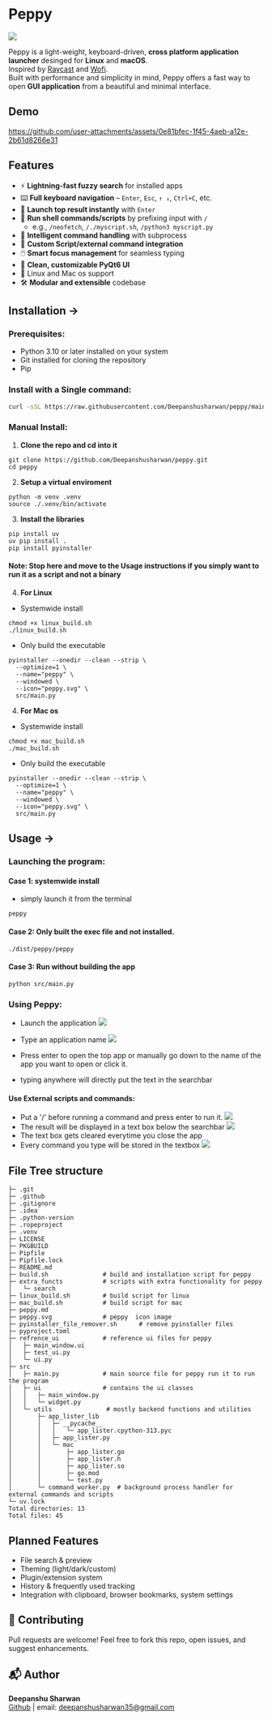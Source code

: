 # Peppy
![](peppy.svg)

Peppy is a light-weight, keyboard-driven, **cross platform application launcher** desinged for **Linux** and **macOS**. \
Inspired by [Raycast](https://github.com/raycast) and [Wofi](https://github.com/SimplyCEO/wofi). \
Built with performance and simplicity in mind, Peppy offers a fast way to open **GUI application** from a beautiful and minimal interface.

## Demo
https://github.com/user-attachments/assets/0e81bfec-1f45-4aeb-a12e-2b61d8266e31



## Features
- ⚡ **Lightning-fast fuzzy search** for installed apps
- ⌨️ **Full keyboard navigation** – `Enter`, `Esc`, `↑ ↓`, `Ctrl+C`, etc.
- 🚀 **Launch top result instantly** with `Enter`
- 📜 **Run shell commands/scripts** by prefixing input with `/`
  - e.g., `/neofetch`, `/./myscript.sh`, `/python3 myscript.py`
- 🧠 **Intelligent command handling** with subprocess
- 🧩 **Custom Script/external command integration** 
- 🖱️ **Smart focus management** for seamless typing
- 🎨 **Clean, customizable PyQt6 UI**
- 🐧 Linux and Mac os support
- 🛠️ **Modular and extensible** codebase

## Installation ->
### Prerequisites:
- Python 3.10 or later installed on your system
- Git installed for cloning the repository
- Pip 

### Install with a Single command:
```bash
curl -sSL https://raw.githubusercontent.com/Deepanshusharwan/peppy/main/build.sh | bash
```

### Manual Install:
1. **Clone the repo and cd into it**
```
git clone https://github.com/Deepanshusharwan/peppy.git
cd peppy
```
2. **Setup a virtual enviroment**
```
python -m venv .venv
source ./.venv/bin/activate
```
3. **Install the libraries**
```
pip install uv
uv pip install .
pip install pyinstaller
```

#### Note: Stop here and move to the Usage instructions if you simply want to run it as a script and not a binary

4. **For Linux** 
* Systemwide install
``` 
chmod +x linux_build.sh    
./linux_build.sh
```
* Only build the executable
```
pyinstaller --onedir --clean --strip \
  --optimize=1 \
  --name="peppy" \
  --windowed \
  --icon="peppy.svg" \
  src/main.py
```

4. **For Mac os**
* Systemwide install
``` 
chmod +x mac_build.sh
./mac_build.sh
```
* Only build the executable
```
pyinstaller --onedir --clean --strip \
  --optimize=1 \
  --name="peppy" \
  --windowed \
  --icon="peppy.svg" \
  src/main.py
```

## Usage ->
### Launching the program:
#### Case 1: systemwide install
* simply launch it from the terminal
```
peppy
```
#### Case 2: Only built the exec file and not installed.
``` 
./dist/peppy/peppy
```
#### Case 3: Run without building the app
``` 
python src/main.py
```

### Using Peppy:
* Launch the application
![](./assets/screenshot1.png)

* Type an application name 
![](./assets/screenshot2.png)

* Press enter to open the top app or manually go down to the name of the app you want to open or click it.

* typing anywhere will directly put the text in the searchbar

#### Use External scripts and commands:
* Put a '/' before running a command and press enter to run it. 
![](./assets/screenshot3.png)
* The result will be displayed in a text box below the searchbar
![](./assets/screenshot4.png)
* The text box gets cleared everytime you close the app
* Every command you type will be stored in the textbox
![](./assets/screenshot5.png)




## File Tree structure
```
├─ .git
├─ .github
├─ .gitignore
├─ .idea
├─ .python-version
├─ .ropeproject
├─ .venv
├─ LICENSE
├─ PKGBUILD
├─ Pipfile
├─ Pipfile.lock
├─ README.md
├─ build.sh               # build and installation script for peppy
├─ extra_functs           # scripts with extra functionality for peppy
│   └─ search
├─ linux_build.sh         # build script for linux
├─ mac_build.sh           # build script for mac
├─ peppy.md
├─ peppy.svg              # peppy  icon image              
├─ pyinstaller_file_remover.sh      # remove pyinstaller files
├─ pyproject.toml
├─ refrence_ui            # reference ui files for peppy
│   ├─ main_window.ui
│   ├─ test_ui.py
│   └─ ui.py
├─ src                    
│   ├─ main.py            # main source file for peppy run it to run the program
│   ├─ ui                 # contains the ui classes
│   │   ├─ main_window.py
│   │   └─ widget.py
│   └─ utils               # mostly backend functions and utilities
│       ├─ app_lister_lib  
│       │   ├─ __pycache__
│       │   │   └─ app_lister.cpython-313.pyc
│       │   ├─ app_lister.py
│       │   └─ mac
│       │       ├─ app_lister.go
│       │       ├─ app_lister.h
│       │       ├─ app_lister.so
│       │       ├─ go.mod
│       │       └─ test.py
│       └─ command_worker.py  # background process handler for external commands and scripts
└─ uv.lock
Total directories: 13
Total files: 45
```


## Planned Features

*  File search & preview
*  Theming (light/dark/custom)
*  Plugin/extension system
*  History & frequently used tracking
*  Integration with clipboard, browser bookmarks, system settings

## 🤝 Contributing
Pull requests are welcome! Feel free to fork this repo, open issues, and suggest enhancements.


## 📬 Author
**Deepanshu Sharwan** \
[Github](https://github.com/deepanshusharwan) | email: deepanshusharwan35@gmail.com
